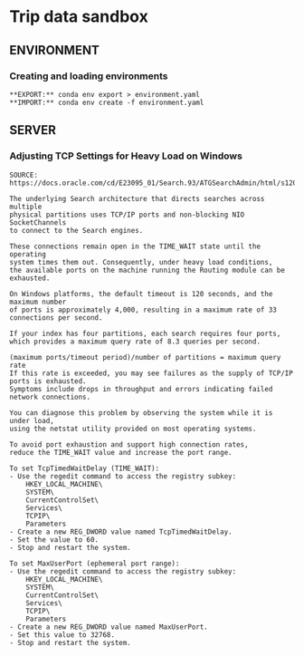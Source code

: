 # Trip data sandbox

## ENVIRONMENT

### Creating and loading environments
    **EXPORT:** conda env export > environment.yaml
    **IMPORT:** conda env create -f environment.yaml

## SERVER

### Adjusting TCP Settings for Heavy Load on Windows

    SOURCE: https://docs.oracle.com/cd/E23095_01/Search.93/ATGSearchAdmin/html/s1207adjustingtcpsettingsforheavyload01.html

    The underlying Search architecture that directs searches across multiple
    physical partitions uses TCP/IP ports and non-blocking NIO SocketChannels
    to connect to the Search engines.
    
    These connections remain open in the TIME_WAIT state until the operating
    system times them out. Consequently, under heavy load conditions,
    the available ports on the machine running the Routing module can be exhausted.

    On Windows platforms, the default timeout is 120 seconds, and the maximum number
    of ports is approximately 4,000, resulting in a maximum rate of 33
    connections per second.
    
    If your index has four partitions, each search requires four ports, 
    which provides a maximum query rate of 8.3 queries per second.

    (maximum ports/timeout period)/number of partitions = maximum query rate
    If this rate is exceeded, you may see failures as the supply of TCP/IP ports is exhausted.
    Symptoms include drops in throughput and errors indicating failed network connections.
    
    You can diagnose this problem by observing the system while it is under load,
    using the netstat utility provided on most operating systems.

    To avoid port exhaustion and support high connection rates,
    reduce the TIME_WAIT value and increase the port range.

    To set TcpTimedWaitDelay (TIME_WAIT):
    - Use the regedit command to access the registry subkey:
        HKEY_LOCAL_MACHINE\
        SYSTEM\
        CurrentControlSet\
        Services\
        TCPIP\
        Parameters
    - Create a new REG_DWORD value named TcpTimedWaitDelay.
    - Set the value to 60.
    - Stop and restart the system.

    To set MaxUserPort (ephemeral port range):
    - Use the regedit command to access the registry subkey:
        HKEY_LOCAL_MACHINE\
        SYSTEM\
        CurrentControlSet\
        Services\
        TCPIP\
        Parameters
    - Create a new REG_DWORD value named MaxUserPort.
    - Set this value to 32768.
    - Stop and restart the system.